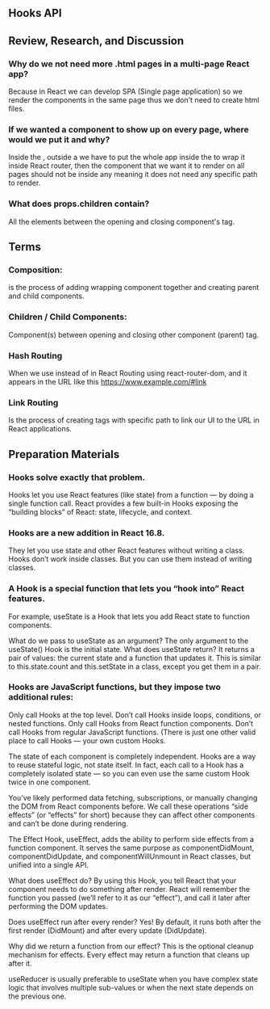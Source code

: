 ## Hooks API

## Review, Research, and Discussion

### Why do we not need more .html pages in a multi-page React app?

Because in React we can develop SPA (Single page application) so we render the components in the same page thus we don't need to create html files.

### If we wanted a component to show up on every page, where would we put it and why?

Inside the , outside a we have to put the whole app inside the to wrap it inside React router, then the component that we want it to render on all pages should not be inside any meaning it does not need any specific path to render.

### What does props.children contain?
All the elements between the opening and closing component's tag.

## Terms

### Composition:
is the process of adding wrapping component together and creating parent and child components.

### Children / Child Components:
Component(s) between opening and closing other component (parent) tag.

### Hash Routing
When we use instead of in React Routing using react-router-dom, and it appears in the URL like this https://www.example.com/#link

### Link Routing
Is the process of creating tags with specific path to link our UI to the URL in React applications.



## Preparation Materials


### Hooks solve exactly that problem.

 Hooks let you use React features (like state) from a function — by doing a single function call. React provides a few built-in Hooks exposing the “building blocks” of React: state, lifecycle, and context.

### Hooks are a new addition in React 16.8. 
They let you use state and other React features without writing a class. Hooks don’t work inside classes. But you can use them instead of writing classes.

### A Hook is a special function that lets you “hook into” React features.
 For example, useState is a Hook that lets you add React state to function components.

What do we pass to useState as an argument? The only argument to the useState() Hook is the initial state. What does useState return? It returns a pair of values: the current state and a function that updates it. This is similar to this.state.count and this.setState in a class, except you get them in a pair.

### Hooks are JavaScript functions, but they impose two additional rules:

Only call Hooks at the top level. Don’t call Hooks inside loops, conditions, or nested functions. Only call Hooks from React function components. Don’t call Hooks from regular JavaScript functions. (There is just one other valid place to call Hooks — your own custom Hooks.

The state of each component is completely independent. Hooks are a way to reuse stateful logic, not state itself. In fact, each call to a Hook has a completely isolated state — so you can even use the same custom Hook twice in one component.

You’ve likely performed data fetching, subscriptions, or manually changing the DOM from React components before. We call these operations “side effects” (or “effects” for short) because they can affect other components and can’t be done during rendering.

The Effect Hook, useEffect, adds the ability to perform side effects from a function component. It serves the same purpose as componentDidMount, componentDidUpdate, and componentWillUnmount in React classes, but unified into a single API.<br>

What does useEffect do? By using this Hook, you tell React that your component needs to do something after render. React will remember the function you passed (we’ll refer to it as our “effect”), and call it later after performing the DOM updates.<br>

Does useEffect run after every render? Yes! By default, it runs both after the first render (DidMount) and after every update (DidUpdate).<br>

Why did we return a function from our effect? This is the optional cleanup mechanism for effects. Every effect may return a function that cleans up after it.<br>

useReducer is usually preferable to useState when you have complex state logic that involves multiple sub-values or when the next state depends on the previous one.<br>